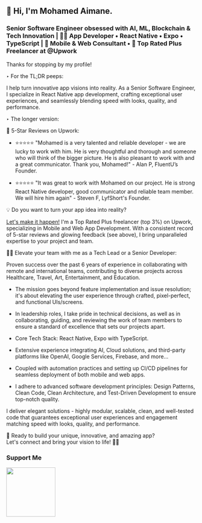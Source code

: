👋 Hi, I'm Mohamed Aimane.
----------------------------------

### Senior Software Engineer obsessed with AI, ML, Blockchain & Tech Innovation | 👨‍💻 App Developer • React Native • Expo • TypeScript | 🤝 Mobile & Web Consultant • 🥇 Top Rated Plus Freelancer at @Upwork

Thanks for stopping by my profile!

‣ For the TL;DR peeps:

I help turn innovative app visions into reality. As a Senior Software Engineer, I specialize in React Native app development, crafting exceptional user experiences, and seamlessly blending speed with looks, quality, and performance.

‣ The longer version:

🌟 5-Star Reviews on Upwork:

- ⭐️⭐️⭐️⭐️⭐️ "Mohamed is a very talented and reliable developer - we are lucky to work with him. He is very thoughtful and thorough and someone who will think of the bigger picture. He is also pleasant to work with and a great communicator. Thank you, Mohamed!" - Alan P, FluentU’s Founder.

- ⭐️⭐️⭐️⭐️⭐️ "It was great to work with Mohamed on our project. He is strong React Native developer, good communicator and reliable team member. We will hire him again" - Steven F, LyfShort's Founder.

💡 Do you want to turn your app idea into reality?

[Let's make it happen!](https://www.upwork.com/freelancers/medaimane) I'm a Top Rated Plus freelancer (top 3%) on Upwork, specializing in Mobile and Web App Development. With a consistent record of 5-star reviews and glowing feedback (see above), I bring unparalleled expertise to your project and team.

👨‍💻 Elevate your team with me as a Tech Lead or a Senior Developer:

Proven success over the past 6 years of experience in collaborating with remote and international teams, contributing to diverse projects across Healthcare, Travel, Art, Entertainment, and Education.

- The mission goes beyond feature implementation and issue resolution; it's about elevating the user experience through crafted, pixel-perfect, and functional UIs/screens.
- In leadership roles, I take pride in technical decisions, as well as in collaborating, guiding, and reviewing the work of team members to ensure a standard of excellence that sets our projects apart.

- Core Tech Stack: React Native, Expo with TypeScript.
- Extensive experience integrating AI, Cloud solutions, and third-party platforms like OpenAI, Google Services, Firebase, and more...
- Coupled with automation practices and setting up CI/CD pipelines for seamless deployment of both mobile and web apps.

- I adhere to advanced software development principles: Design Patterns, Clean Code, Clean Architecture, and Test-Driven Development to ensure top-notch quality.

I deliver elegant solutions - highly modular, scalable, clean, and well-tested code that guarantees exceptional user experiences and engagement matching speed with looks, quality, and performance.

🚀 Ready to build your unique, innovative, and amazing app?<br/>
Let's connect and bring your vision to life! 🎉🎉

### Support Me

<a href="https://www.buymeacoffee.com/medaimane">
  <img src="https://cdn.buymeacoffee.com/buttons/v2/default-yellow.png" width="130" />
</a>
